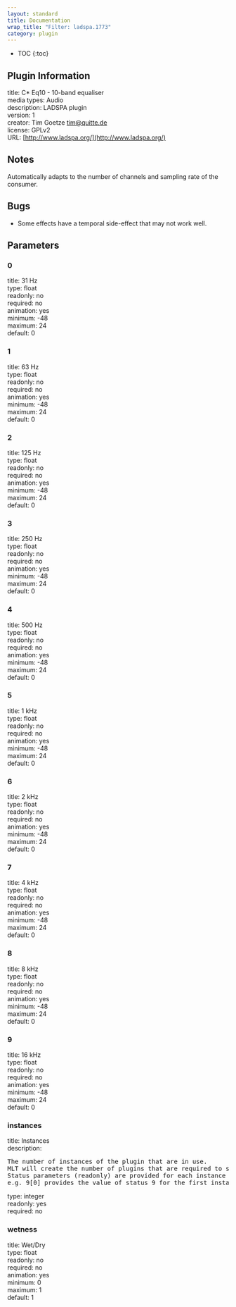 ```yaml
---
layout: standard
title: Documentation
wrap_title: "Filter: ladspa.1773"
category: plugin
---
```

* TOC
{:toc}

## Plugin Information

title: C* Eq10 - 10-band equaliser  
media types:
Audio  
description: LADSPA plugin  
version: 1  
creator: Tim Goetze <tim@quitte.de>  
license: GPLv2  
URL: [http://www.ladspa.org/](http://www.ladspa.org/)  

## Notes

Automatically adapts to the number of channels and sampling rate of the consumer.

## Bugs

* Some effects have a temporal side-effect that may not work well.


## Parameters

### 0

title: 31 Hz    
type: float  
readonly: no  
required: no  
animation: yes  
minimum: -48  
maximum: 24  
default: 0  

### 1

title: 63 Hz    
type: float  
readonly: no  
required: no  
animation: yes  
minimum: -48  
maximum: 24  
default: 0  

### 2

title: 125 Hz    
type: float  
readonly: no  
required: no  
animation: yes  
minimum: -48  
maximum: 24  
default: 0  

### 3

title: 250 Hz    
type: float  
readonly: no  
required: no  
animation: yes  
minimum: -48  
maximum: 24  
default: 0  

### 4

title: 500 Hz    
type: float  
readonly: no  
required: no  
animation: yes  
minimum: -48  
maximum: 24  
default: 0  

### 5

title: 1 kHz    
type: float  
readonly: no  
required: no  
animation: yes  
minimum: -48  
maximum: 24  
default: 0  

### 6

title: 2 kHz    
type: float  
readonly: no  
required: no  
animation: yes  
minimum: -48  
maximum: 24  
default: 0  

### 7

title: 4 kHz    
type: float  
readonly: no  
required: no  
animation: yes  
minimum: -48  
maximum: 24  
default: 0  

### 8

title: 8 kHz    
type: float  
readonly: no  
required: no  
animation: yes  
minimum: -48  
maximum: 24  
default: 0  

### 9

title: 16 kHz    
type: float  
readonly: no  
required: no  
animation: yes  
minimum: -48  
maximum: 24  
default: 0  

### instances

title: Instances    
description:
<pre>
The number of instances of the plugin that are in use.
MLT will create the number of plugins that are required to support the number of audio channels.
Status parameters (readonly) are provided for each instance and are accessed by specifying the instance number after the identifier (starting at zero).
e.g. 9[0] provides the value of status 9 for the first instance.
</pre>
type: integer  
readonly: yes  
required: no  

### wetness

title: Wet/Dry    
type: float  
readonly: no  
required: no  
animation: yes  
minimum: 0  
maximum: 1  
default: 1  

